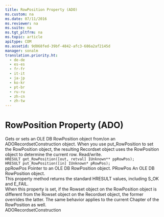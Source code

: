 ```yaml
---
title: RowPosition Property (ADO)
ms.custom: na
ms.date: 07/11/2016
ms.reviewer: na
ms.suite: na
ms.tgt_pltfrm: na
ms.topic: article
apitype: COM
ms.assetid: 9d068fed-39bf-4842-afc3-686a2af2145d
manager: sonalm
translation.priority.ht: 
  - de-de
  - es-es
  - fr-fr
  - it-it
  - ja-jp
  - ko-kr
  - pt-br
  - ru-ru
  - zh-cn
  - zh-tw
---
```

# RowPosition Property (ADO)
<?xml version="1.0" encoding="utf-8"?>
<developerReferenceWithoutSyntaxDocument xmlns="http://ddue.schemas.microsoft.com/authoring/2003/5" xmlns:xlink="http://www.w3.org/1999/xlink" xmlns:xsi="http://www.w3.org/2001/XMLSchema-instance" xsi:schemaLocation="http://ddue.schemas.microsoft.com/authoring/2003/5 http://dduestorage.blob.core.windows.net/ddueschema/developer.xsd">
  <introduction>
    <para>Gets or sets an OLE DB <legacyBold>RowPosition</legacyBold> object from/on an <legacyBold>ADORecordsetConstruction</legacyBold> object. When you use <legacyBold>put_RowPosition</legacyBold> to set the <legacyBold>RowPosition</legacyBold> object, the resulting <legacyBold>Recordset</legacyBold> object uses the <legacyBold>RowPosition</legacyBold> object to determine the current row. </para>
    <para>Read/write.</para>
  </introduction>
  <section>
    <title>Syntax</title>
    <content>
      <code>HRESULT get_RowPosition([out, retval] IUnknown** ppRowPos);
HRESULT put_RowPosition([in] IUnknown* pRowPos);</code>
    </content>
  </section>
  <section>
    <title>Parameters</title>
    <content>
      <definitionTable>
        <definedTerm> <legacyItalic>ppRowPos</legacyItalic> </definedTerm>
        <definition>
          <para>Pointer to an OLE DB <legacyBold>RowPosition</legacyBold> object.</para>
        </definition>
        <definedTerm> <legacyItalic>PRowPos</legacyItalic> </definedTerm>
        <definition>
          <para>An OLE DB <legacyBold>RowPosition</legacyBold> object.</para>
        </definition>
      </definitionTable>
    </content>
  </section>
  <section>
    <title>Return Values</title>
    <content>
      <para>This property method returns the standard HRESULT values, including S_OK and E_FAIL.</para>
    </content>
  </section>
  <languageReferenceRemarks>
    <content>
      <para>When this property is set, if the <legacyBold>Rowset</legacyBold> object on the <legacyBold>RowPosition</legacyBold> object is different from the <legacyBold>Rowset</legacyBold> object on the <legacyBold>Recordset</legacyBold> object, the former overrides the latter. The same behavior applies to the current <legacyBold>Chapter</legacyBold> of the <legacyBold>RowPosition</legacyBold> as well.</para>
    </content>
  </languageReferenceRemarks>
  <section>
    <title>Applies To</title>
    <content>
      <para>
        <link xlink:href="08386eba-f1f7-4879-8ffd-8733930ecb2f">ADORecordsetConstruction</link>       </para>
    </content>
  </section>
  <relatedTopics />
</developerReferenceWithoutSyntaxDocument>